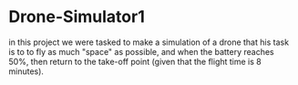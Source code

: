 # Drone-Simulator1
in this project we were tasked to make a simulation of a drone that his task is to to fly as much "space" as possible, and when the battery reaches 50%, then return to the take-off point (given that the flight time is 8 minutes).
